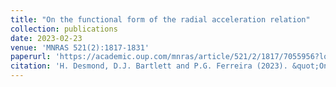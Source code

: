 ```yaml
---
title: "On the functional form of the radial acceleration relation"
collection: publications
date: 2023-02-23
venue: 'MNRAS 521(2):1817-1831'
paperurl: 'https://academic.oup.com/mnras/article/521/2/1817/7055956?login=true'
citation: 'H. Desmond, D.J. Bartlett and P.G. Ferreira (2023). &quot;On the functional form of the radial acceleration relation.&quot; <i>MNRAS 521(2):1817-1831</i>.'
---
```


